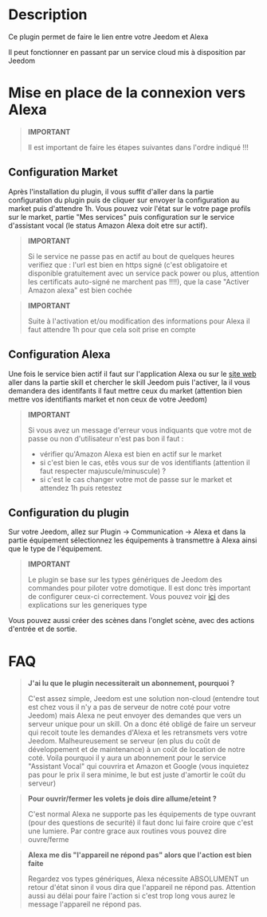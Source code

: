 # Description

Ce plugin permet de faire le lien entre votre Jeedom et Alexa

Il peut fonctionner en passant par un service cloud mis à disposition par Jeedom

# Mise en place de la connexion vers Alexa

> **IMPORTANT**
>
> Il est important de faire les étapes suivantes dans l'ordre indiqué !!!

## Configuration Market

Après l'installation du plugin, il vous suffit d'aller dans la partie configuration du plugin puis de cliquer sur envoyer la configuration au market puis d'attendre 1h. Vous pouvez voir l'état sur le votre page profils sur le market, partie "Mes services" puis configuration sur le service d'assistant vocal (le status Amazon Alexa doit etre sur actif).

> **IMPORTANT**
>
> Si le service ne passe pas en actif au bout de quelques heures verifiez que : l'url est bien en https signé (c'est obligatoire et disponible gratuitement avec un service pack power ou plus, attention les certificats auto-signé ne marchent pas !!!!), que la case "Activer Amazon alexa" est bien cochée

> **IMPORTANT**
>
> Suite à l'activation et/ou modification des informations pour Alexa il faut attendre 1h pour que cela soit prise en compte

## Configuration Alexa

Une fois le service bien actif il faut sur l'application Alexa ou sur le [site web](https://alexa.amazon.fr/spa/index.html) aller dans la partie skill et chercher le skill Jeedom puis l'activer, la il vous demandera des identifants il faut mettre ceux du market (attention bien mettre vos identifiants market et non ceux de votre Jeedom)

> **IMPORTANT**
>
> Si vous avez un message d'erreur vous indiquants que votre mot de passe ou non d'utilisateur n'est pas bon il faut : 
> - vérifier qu'Amazon Alexa est bien en actif sur le market
> - si c'est bien le cas, etês vous sur de vos identifiants (attention il faut respecter majuscule/minuscule) ? 
> - si c'est le cas changer votre mot de passe sur le market et attendez 1h puis retestez

## Configuration du plugin

Sur votre Jeedom, allez sur Plugin -> Communication -> Alexa et dans la partie équipement sélectionnez les équipements à transmettre à Alexa ainsi que le type de l'équipement.

> **IMPORTANT**
>
> Le plugin se base sur les types génériques de Jeedom des commandes pour piloter votre domotique. Il est donc très important de configurer ceux-ci correctement. Vous pouvez voir [ici](https://jeedom.github.io/plugin-mobile/fr_FR/#tocAnchor-1-6) des explications sur les generiques type

Vous pouvez aussi créer des scènes dans l'onglet scène, avec des actions d'entrée et de sortie.

# FAQ

>**J'ai lu que le plugin necessiterait un abonnement, pourquoi ?**
>
> C'est assez simple, Jeedom est une solution non-cloud (entendre tout est chez vous il n'y a pas de serveur de notre coté pour votre Jeedom) mais Alexa ne peut envoyer des demandes que vers un serveur unique pour un skill. On a donc été obligé de faire un serveur qui recoit toute les demandes d'Alexa et les retransmets vers votre Jeedom. Malheureusement se serveur (en plus du coût de développement et de maintenance) à un coût de location de notre coté. Voila pourquoi il y aura un abonnement pour le service "Assistant Vocal" qui couvrira et Amazon et Google (vous inquietez pas pour le prix il sera minime, le but est juste d'amortir le coût du serveur)

>**Pour ouvrir/fermer les volets je dois dire allume/eteint ?**
>
> C'est normal Alexa ne supporte pas les équipements de type ouvrant (pour des questions de securité) il faut donc lui faire croire que c'est une lumiere. Par contre grace aux routines vous pouvez dire ouvre/ferme

>**Alexa me dis "l'appareil ne répond pas" alors que l'action est bien faite**
>
> Regardez vos types génériques, Alexa nécessite ABSOLUMENT un retour d'état sinon il vous dira que l'appareil ne répond pas. Attention aussi au délai pour faire l'action si c'est trop long vous aurez le message l'appareil ne répond pas. 

